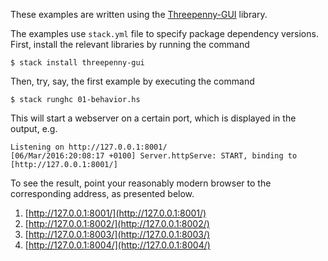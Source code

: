 These examples are written using the [Threepenny-GUI](http://wiki.haskell.org/Threepenny-gui) library.

The examples use `stack.yml` file to specify package dependency versions. First, install the relevant libraries by running the command

    $ stack install threepenny-gui

Then, try, say, the first example by executing the command    

    $ stack runghc 01-behavior.hs

This will start a webserver on a certain port, which is displayed in the output, e.g.

    Listening on http://127.0.0.1:8001/
    [06/Mar/2016:20:08:17 +0100] Server.httpServe: START, binding to [http://127.0.0.1:8001/]

To see the result, point your reasonably modern browser to the corresponding address, as presented below.

1. [http://127.0.0.1:8001/](http://127.0.0.1:8001/)
2. [http://127.0.0.1:8002/](http://127.0.0.1:8002/)
3. [http://127.0.0.1:8003/](http://127.0.0.1:8003/)
4. [http://127.0.0.1:8004/](http://127.0.0.1:8004/)